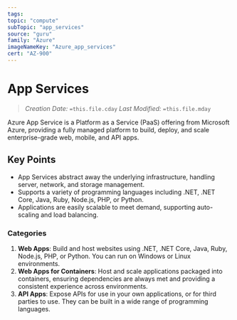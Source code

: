 ```yaml
---
tags:
topic: "compute"
subTopic: "app_services"
source: "guru"
family: "Azure"
imageNameKey: "Azure_app_services"
cert: "AZ-900"
---
```

# App Services

> _Creation Date:_ `=this.file.cday` _Last Modified:_ `=this.file.mday`

Azure App Service is a Platform as a Service (PaaS) offering from Microsoft Azure, providing a fully managed platform to build, deploy, and scale enterprise-grade web, mobile, and API apps.

## Key Points

- App Services abstract away the underlying infrastructure, handling server, network, and storage management.
- Supports a variety of programming languages including .NET, .NET Core, Java, Ruby, Node.js, PHP, or Python.
- Applications are easily scalable to meet demand, supporting auto-scaling and load balancing.

### Categories

1. **Web Apps**: Build and host websites using .NET, .NET Core, Java, Ruby, Node.js, PHP, or Python. You can run on Windows or Linux environments.
2. **Web Apps for Containers**: Host and scale applications packaged into containers, ensuring dependencies are always met and providing a consistent experience across environments.
3. **API Apps**: Expose APIs for use in your own applications, or for third parties to use. They can be built in a wide range of programming languages.


